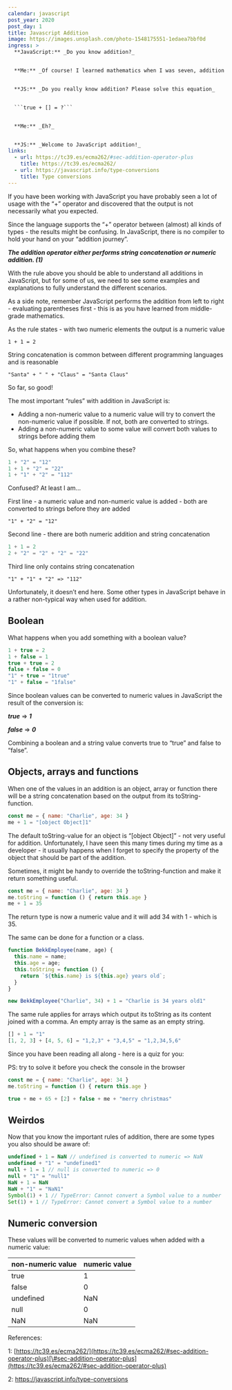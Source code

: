 ```yaml
---
calendar: javascript
post_year: 2020
post_day: 1
title: Javascript Addition
image: https://images.unsplash.com/photo-1548175551-1edaea7bbf0d
ingress: >
  **JavaScript:** _Do you know addition?_


  **Me:** _Of course! I learned mathematics when I was seven, addition is fairly easy!_


  **JS:** _Do you really know addition? Please solve this equation_


  ```true + [] = ?```


  **Me:** _Eh?_


  **JS:** _Welcome to JavaScript addition!_
links:
  - url: https://tc39.es/ecma262/#sec-addition-operator-plus
    title: https://tc39.es/ecma262/
  - url: https://javascript.info/type-conversions
    title: Type conversions
---
```


If you have been working with JavaScript you have probably seen a lot of usage with the “+” operator and discovered that the output is not necessarily what you expected.

Since the language supports the “+” operator between (almost) all kinds of types - the results might be confusing. In JavaScript, there is no compiler to hold your hand on your “addition journey”.

***The addition operator either performs string concatenation or numeric addition. (1)***

With the rule above you should be able to understand all additions in JavaScript, but for some of us, we need to see some examples and explanations to fully understand the different scenarios.

As a side note, remember JavaScript performs the addition from left to right - evaluating parentheses first - this is as you have learned from middle-grade mathematics.

As the rule states - with two numeric elements the output is a numeric value

```1 + 1 = 2```

String concatenation is common between different programming languages and is reasonable

```"Santa" + " " + "Claus" = "Santa Claus"```


So far, so good!



The most important “rules” with addition in JavaScript is:

* Adding a non-numeric value to a numeric value will try to convert the non-numeric value if possible. If not, both are converted to strings.
* Adding a non-numeric value to some value will convert both values to strings before adding them

So, what happens when you combine these?

```javascript 
1 + "2" = "12"
1 + 1 + "2" = "22"
1 + "1" + "2" = "112"
```

Confused? At least I am…

First line - a numeric value and non-numeric value is added - both are converted to strings before they are added

```"1" + "2" = "12"```

Second line - there are both numeric addition and string concatenation

```javascript
1 + 1 = 2
2 + "2" = "2" + "2" = "22"
```

Third line only contains string concatenation

```"1" + "1" + "2" => "112"```

Unfortunately, it doesn’t end here. Some other types in JavaScript behave in a rather non-typical way when used for addition.

## Boolean

What happens when you add something with a boolean value?

```javascript
1 + true = 2
1 + false = 1
true + true = 2
false + false = 0
"1" + true = "1true"
"1" + false = "1false"
```

Since boolean values can be converted to numeric values in JavaScript the result of the conversion is:

***true*** => ***1***

***false*** => ***0***

Combining a boolean and a string value converts true to “true” and false to “false”.

## Objects, arrays and functions

When one of the values in an addition is an object, array or function there will be a string concatenation based on the output from its toString-function.

```javascript
const me = { name: "Charlie", age: 34 }
me + 1 = "[object Object]1"
```

The default toString-value for an object is “\[object Object]” - not very useful for addition. Unfortunately, I have seen this many times during my time as a developer - it usually happens when I forget to specify the property of the object that should be part of the addition.

Sometimes, it might be handy to override the toString-function and make it return something useful.

```javascript
const me = { name: "Charlie", age: 34 }
me.toString = function () { return this.age }
me + 1 = 35
```

The return type is now a numeric value and it will add 34 with 1 - which is 35.

The same can be done for a function or a class.

```javascript 
function BekkEmployee(name, age) {
  this.name = name;
  this.age = age;
  this.toString = function () {
    return `${this.name} is ${this.age} years old`;
  }
}

new BekkEmployee("Charlie", 34) + 1 = "Charlie is 34 years old1"
```

The same rule applies for arrays which output its toString as its content joined with a comma. An empty array is the same as an empty string.

```javascript
[] + 1 = "1"
[1, 2, 3] + [4, 5, 6] = "1,2,3" + "3,4,5" = "1,2,34,5,6"
```

Since you have been reading all along - here is a quiz for you:

PS: try to solve it before you check the console in the browser

```javascript
const me = { name: "Charlie", age: 34 }
me.toString = function () { return this.age }

true + me + 65 + [2] + false + me + "merry christmas"
```

## Weirdos

Now that you know the important rules of addition, there are some types you also should be aware of:

```javascript
undefined + 1 = NaN // undefined is converted to numeric => NaN
undefined + "1" = "undefined1"
null + 1 = 1 // null is converted to numeric => 0
null + "1" = "null1"
NaN + 1 = NaN
NaN + "1" = "NaN1"
Symbol(1) + 1 // TypeError: Cannot convert a Symbol value to a number
Set(1) + 1 // TypeError: Cannot convert a Symbol value to a number
```

## Numeric conversion

These values will be converted to numeric values when added with a numeric value:

| non-numeric value | numeric value   |
| ---       | --- |
| true      | 1   |
| false     | 0   |
| undefined | NaN |
| null      | 0   |
| NaN       | NaN |


References:

1: [https://tc39.es/ecma262/](https://tc39.es/ecma262/#sec-addition-operator-plus)[\#sec-addition-operator-plus](https://tc39.es/ecma262/#sec-addition-operator-plus)

2: <https://javascript.info/type-conversions>